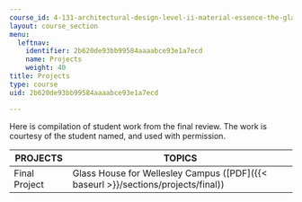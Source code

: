 ```yaml
---
course_id: 4-131-architectural-design-level-ii-material-essence-the-glass-house-fall-2003
layout: course_section
menu:
  leftnav:
    identifier: 2b620de93bb99584aaaabce93e1a7ecd
    name: Projects
    weight: 40
title: Projects
type: course
uid: 2b620de93bb99584aaaabce93e1a7ecd

---
```


Here is compilation of student work from the final review. The work is courtesy of the student named, and used with permission.

| PROJECTS | TOPICS |
| --- | --- |
| Final Project | Glass House for Wellesley Campus ([PDF]({{< baseurl >}}/sections/projects/final))
